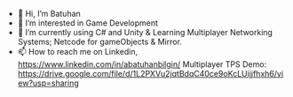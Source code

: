 - 👋 Hi, I’m Batuhan
- 👀 I’m interested in Game Development 
- 🌱 I’m currently using C# and Unity & Learning Multiplayer Networking Systems; Netcode for gameObjects & Mirror.
- 📫 How to reach me on Linkedin,
https://www.linkedin.com/in/abatuhanbilgin/ 
Multiplayer TPS Demo: https://drive.google.com/file/d/1L2PXVu2jqtBdqC40ce9oKcLUijjfhxh6/view?usp=sharing

<!---
RhinoCoder/RhinoCoder is a ✨ special ✨ repository because its `README.md` (this file) appears on your GitHub profile.
You can click the Preview link to take a look at your changes.
--->
